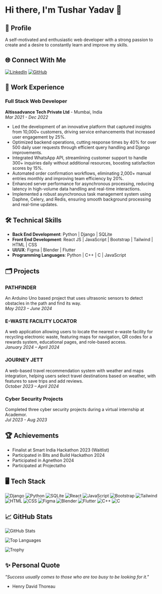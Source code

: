 # Hi there, I'm Tushar Yadav 👋

## 🌟 Profile
A self-motivated and enthusiastic web developer with a strong passion to create and a desire to constantly learn and improve my skills.

## 🌐 Connect With Me
[![LinkedIn](https://img.shields.io/badge/-LinkedIn-blue)](https://www.linkedin.com/in/tushar-yadav-8b7569249/)
[![GitHub](https://img.shields.io/badge/-GitHub-black)](https://github.com/Tusharyadav1340)

## 💼 Work Experience

### Full Stack Web Developer
**Altissadvance Tech Private Ltd** - Mumbai, India  
_Mar 2021 - Dec 2022_
- Led the development of an innovative platform that captured insights from 10,000+ customers, driving service enhancements that increased user engagement by 25%.
- Optimized backend operations, cutting response times by 40% for over 500 daily user requests through efficient query handling and Django improvements.
- Integrated WhatsApp API, streamlining customer support to handle 300+ inquiries daily without additional resources, boosting satisfaction scores by 15%.
- Automated order confirmation workflows, eliminating 2,000+ manual entries monthly and improving team efficiency by 20%.
- Enhanced server performance for asynchronous processing, reducing latency in high-volume data handling and real-time interactions.
- Implemented a robust asynchronous task management system using Daphne, Celery, and Redis, ensuring smooth background processing and real-time updates.

## 🛠️ Technical Skills
- **Back End Development**: Python | Django | SQLite
- **Front End Development**: React JS | JavaScript | Bootstrap | Tailwind | HTML | CSS
- **UI/UX**: Figma | Blender | Flutter
- **Programming Languages**: Python | C++ | C | JavaScript

## 🗂️ Projects

### PATHFINDER
An Arduino Uno based project that uses ultrasonic sensors to detect obstacles in the path and find its way.  
_May 2023 – June 2024_

### E-WASTE FACILITY LOCATOR
A web application allowing users to locate the nearest e-waste facility for recycling electronic waste, featuring maps for navigation, QR codes for a rewards system, educational pages, and role-based access.  
_January 2024 – April 2024_

### JOURNEY JETT
A web-based travel recommendation system with weather and maps integration, helping users select travel destinations based on weather, with features to save trips and add reviews.  
_October 2023 – April 2024_

### Cyber Security Projects
Completed three cyber security projects during a virtual internship at Academor.  
_Jul 2023 - Aug 2023_

## 🏆 Achievements
- Finalist at Smart India Hackathon 2023 (Waitlist)
- Participated in Bits and Build Hackathon 2024
- Participated in Agnethon 2024
- Participated at Projectatho

## 🖥️ Tech Stack
<p>
  <img alt="Django" src="https://img.shields.io/badge/Django-092E20?style=for-the-badge&logo=django&logoColor=green" />
  <img alt="Python" src="https://img.shields.io/badge/Python-3776AB?style=for-the-badge&logo=python&logoColor=white" />
  <img alt="SQLite" src="https://img.shields.io/badge/SQLite-003B57?style=for-the-badge&logo=sqlite&logoColor=white" />
  <img alt="React" src="https://img.shields.io/badge/React-61DAFB?style=for-the-badge&logo=react&logoColor=black" />
  <img alt="JavaScript" src="https://img.shields.io/badge/JavaScript-F7DF1E?style=for-the-badge&logo=javascript&logoColor=black" />
  <img alt="Bootstrap" src="https://img.shields.io/badge/Bootstrap-563D7C?style=for-the-badge&logo=bootstrap&logoColor=white" />
  <img alt="Tailwind" src="https://img.shields.io/badge/Tailwind%20CSS-06B6D4?style=for-the-badge&logo=tailwind-css&logoColor=white" />
  <img alt="HTML" src="https://img.shields.io/badge/HTML-E34F26?style=for-the-badge&logo=html5&logoColor=white" />
  <img alt="CSS" src="https://img.shields.io/badge/CSS-1572B6?style=for-the-badge&logo=css3&logoColor=white" />
  <img alt="Figma" src="https://img.shields.io/badge/Figma-F24E1E?style=for-the-badge&logo=figma&logoColor=white" />
  <img alt="Blender" src="https://img.shields.io/badge/Blender-F5792A?style=for-the-badge&logo=blender&logoColor=white" />
  <img alt="Flutter" src="https://img.shields.io/badge/Flutter-02569B?style=for-the-badge&logo=flutter&logoColor=white" />
  <img alt="C++" src="https://img.shields.io/badge/C%2B%2B-00599C?style=for-the-badge&logo=cplusplus&logoColor=white" />
  <img alt="C" src="https://img.shields.io/badge/C-00599C?style=for-the-badge&logo=c&logoColor=white" />
</p>

## 📈 GitHub Stats
![GitHub Stats](https://github-readme-stats.vercel.app/api?username=Tusharyadav1340&show_icons=true&theme=radical)

![Top Languages](https://github-readme-stats.vercel.app/api/top-langs/?username=Tusharyadav1340&layout=compact&theme=radical)

![Trophy](https://github-profile-trophy.vercel.app/?username=Tusharyadav1340&theme=dracula)

## ✨ Personal Quote
_"Success usually comes to those who are too busy to be looking for it."_ 
- Henry David Thoreau
